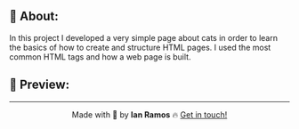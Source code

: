 ## :pushpin: About:

In this project I developed a very simple page about cats in order to learn the basics of how to create and structure HTML pages. I used the most common HTML tags and how a web page is built.

## :confetti_ball: Preview:

<!-- <img src="./assets/rocket-link-screenshot.png" alt="" height="400px" /> -->

---

<div align='center'>
  Made with 💚  by <strong>Ian Ramos</strong> 🔥
  <a href='https://www.linkedin.com/in/ian-ramos/'>Get in touch!</a>
</div>
